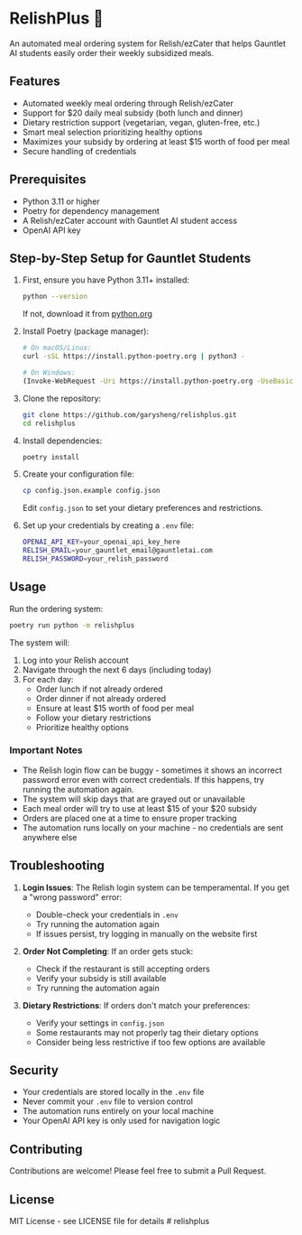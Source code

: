 # RelishPlus 🍔

An automated meal ordering system for Relish/ezCater that helps Gauntlet AI students easily order their weekly subsidized meals.

## Features

- Automated weekly meal ordering through Relish/ezCater
- Support for $20 daily meal subsidy (both lunch and dinner)
- Dietary restriction support (vegetarian, vegan, gluten-free, etc.)
- Smart meal selection prioritizing healthy options
- Maximizes your subsidy by ordering at least $15 worth of food per meal
- Secure handling of credentials

## Prerequisites

- Python 3.11 or higher
- Poetry for dependency management
- A Relish/ezCater account with Gauntlet AI student access
- OpenAI API key

## Step-by-Step Setup for Gauntlet Students

1. First, ensure you have Python 3.11+ installed:
   ```bash
   python --version
   ```
   If not, download it from [python.org](https://www.python.org/downloads/)

2. Install Poetry (package manager):
   ```bash
   # On macOS/Linux:
   curl -sSL https://install.python-poetry.org | python3 -

   # On Windows:
   (Invoke-WebRequest -Uri https://install.python-poetry.org -UseBasicParsing).Content | py -
   ```

3. Clone the repository:
   ```bash
   git clone https://github.com/garysheng/relishplus.git
   cd relishplus
   ```

4. Install dependencies:
   ```bash
   poetry install
   ```

5. Create your configuration file:
   ```bash
   cp config.json.example config.json
   ```
   Edit `config.json` to set your dietary preferences and restrictions.

6. Set up your credentials by creating a `.env` file:
   ```bash
   OPENAI_API_KEY=your_openai_api_key_here
   RELISH_EMAIL=your_gauntlet_email@gauntletai.com
   RELISH_PASSWORD=your_relish_password
   ```

## Usage

Run the ordering system:

```bash
poetry run python -m relishplus
```

The system will:
1. Log into your Relish account
2. Navigate through the next 6 days (including today)
3. For each day:
   - Order lunch if not already ordered
   - Order dinner if not already ordered
   - Ensure at least $15 worth of food per meal
   - Follow your dietary restrictions
   - Prioritize healthy options

### Important Notes

- The Relish login flow can be buggy - sometimes it shows an incorrect password error even with correct credentials. If this happens, try running the automation again.
- The system will skip days that are grayed out or unavailable
- Each meal order will try to use at least $15 of your $20 subsidy
- Orders are placed one at a time to ensure proper tracking
- The automation runs locally on your machine - no credentials are sent anywhere else

## Troubleshooting

1. **Login Issues**: The Relish login system can be temperamental. If you get a "wrong password" error:
   - Double-check your credentials in `.env`
   - Try running the automation again
   - If issues persist, try logging in manually on the website first

2. **Order Not Completing**: If an order gets stuck:
   - Check if the restaurant is still accepting orders
   - Verify your subsidy is still available
   - Try running the automation again

3. **Dietary Restrictions**: If orders don't match your preferences:
   - Verify your settings in `config.json`
   - Some restaurants may not properly tag their dietary options
   - Consider being less restrictive if too few options are available

## Security

- Your credentials are stored locally in the `.env` file
- Never commit your `.env` file to version control
- The automation runs entirely on your local machine
- Your OpenAI API key is only used for navigation logic

## Contributing

Contributions are welcome! Please feel free to submit a Pull Request.

## License

MIT License - see LICENSE file for details # relishplus
